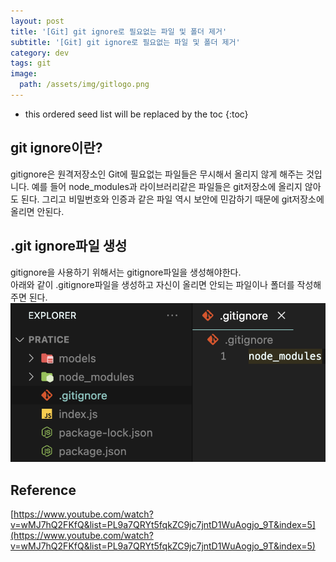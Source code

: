 ```yaml
---
layout: post
title: '[Git] git ignore로 필요없는 파일 및 폴더 제거'
subtitle: '[Git] git ignore로 필요없는 파일 및 폴더 제거'
category: dev
tags: git
image:
  path: /assets/img/gitlogo.png
---
```


<!-- prettier-ignore -->
* this ordered seed list will be replaced by the toc
{:toc}

## git ignore이란?

gitignore은 원격저장소인 Git에 필요없는 파일들은 무시해서 올리지 않게 해주는 것입니다.
예를 들어 node_modules과 라이브러리같은 파일들은 git저장소에 올리지 않아도 된다. 그리고 비밀번호와 인증과 같은 파일 역시 보안에 민감하기 때문에 git저장소에 올리면 안된다.

## .git ignore파일 생성

gitignore을 사용하기 위해서는 gitignore파일을 생성해야한다.  
아래와 같이 .gitignore파일을 생성하고 자신이 올리면 안되는 파일이나 폴더를 작성해주면 된다.
![gitignore](/assets/img/development/2022-10-06/gitignore.png)

## Reference

[https://www.youtube.com/watch?v=wMJ7hQ2FKfQ&list=PL9a7QRYt5fqkZC9jc7jntD1WuAogjo_9T&index=5](https://www.youtube.com/watch?v=wMJ7hQ2FKfQ&list=PL9a7QRYt5fqkZC9jc7jntD1WuAogjo_9T&index=5)

